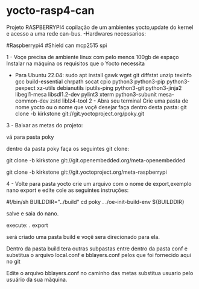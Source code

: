 # yocto-rasp4-can
Projeto RASPBERRYPI4 copilação de um ambientes yocto,update do kernel e acesso a uma rede can-bus.
-Hardwares necessarios: 

#Raspberrypi4
#Shield can mcp2515 spi

1 - Voçe precisa de ambiente linux com pelo menos 100gb de espaço
Instalar na máquina os requisitos que o Yocto necessita
- Para Ubuntu 22.04:
sudo apt install gawk wget git diffstat unzip texinfo gcc build-essential chrpath socat
cpio python3 python3-pip python3-pexpect xz-utils debianutils iputils-ping python3-git
python3-jinja2 libegl1-mesa libsdl1.2-dev pylint3 xterm python3-subunit mesa-common-dev
zstd liblz4-tool
2 - Abra seu terminal
  Crie uma pasta de nome yocto ou o nome que voçê desejar faça dentro desta pasta:
  git clone -b kirkstone git://git.yoctoproject.org/poky.git
  
3 - Baixar as metas do projeto:
  
  vá para pasta poky
  
  dentro da pasta poky faça os seguintes git clone:

  git clone -b kirkstone git://git.openembedded.org/meta-openembedded

  git clone -b kirkstone git://git.yoctoproject.org/meta-raspberrypi

  
 4 - Volte para pasta yocto crie um arquivo com o nome de export,exemplo nano export
   e edite cole as seguintes instruções:


  #!/bin/sh
  BUILDDIR="../build"
  cd poky
. ./oe-init-build-env ${BUILDDIR}


  salve e saia do nano.

  execute:
   . export
  
  será criado uma pasta build e voçê sera direcionado para ela.
  
  Dentro da pasta build tera outras subpastas entre dentro da pasta conf e substitua o arquivo local.conf e bblayers.conf pelos que foi fornecido aqui no git
  
  Edite o arquivo bblayers.conf no caminho das metas substitua usuario pelo usuário da sua màquina.






  
  
  

  

  
  
